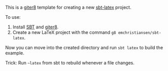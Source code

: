 This is a [giter8](https://github.com/n8han/giter8) template for creating a new [sbt-latex](https://github.com/emchristiansen/sbt-latex) project.

To use: 

1. Install [SBT](https://github.com/paulp/sbt-extras) and [giter8](https://github.com/n8han/giter8).
2. Create a new LaTeX project with the command `g8 emchristiansen/sbt-latex`.

Now you can move into the created directory and run `sbt latex` to build the example.

Trick: Run `~latex` from sbt to rebuild whenever a file changes.